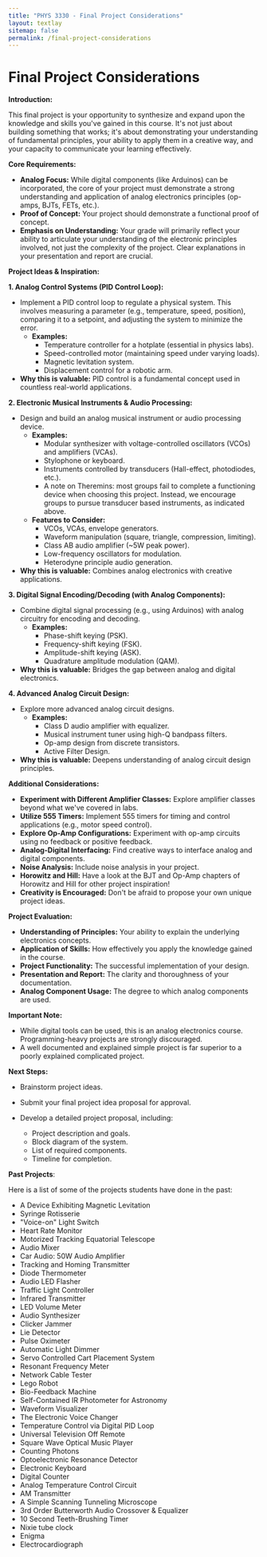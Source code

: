 ```yaml
---
title: "PHYS 3330 - Final Project Considerations"
layout: textlay
sitemap: false
permalink: /final-project-considerations
---
```


# Final Project Considerations

**Introduction:**

This final project is your opportunity to synthesize and expand upon the knowledge and skills you've gained in this course. It's not just about building something that works; it's about demonstrating your understanding of fundamental principles, your ability to apply them in a creative way, and your capacity to communicate your learning effectively.

**Core Requirements:**

* **Analog Focus:** While digital components (like Arduinos) can be incorporated, the core of your project must demonstrate a strong understanding and application of analog electronics principles (op-amps, BJTs, FETs, etc.).
* **Proof of Concept:** Your project should demonstrate a functional proof of concept.
* **Emphasis on Understanding:** Your grade will primarily reflect your ability to articulate your understanding of the electronic principles involved, not just the complexity of the project. Clear explanations in your presentation and report are crucial.

**Project Ideas & Inspiration:**

**1. Analog Control Systems (PID Control Loop):**

* Implement a PID control loop to regulate a physical system. This involves measuring a parameter (e.g., temperature, speed, position), comparing it to a setpoint, and adjusting the system to minimize the error.
    * **Examples:**
        * Temperature controller for a hotplate (essential in physics labs).
        * Speed-controlled motor (maintaining speed under varying loads).
        * Magnetic levitation system.
        * Displacement control for a robotic arm.
* **Why this is valuable:** PID control is a fundamental concept used in countless real-world applications.

**2. Electronic Musical Instruments & Audio Processing:**

* Design and build an analog musical instrument or audio processing device.
    * **Examples:**
        * Modular synthesizer with voltage-controlled oscillators (VCOs) and amplifiers (VCAs).
        * Stylophone or keyboard.
        * Instruments controlled by transducers (Hall-effect, photodiodes, etc.).
        * A note on Theremins: most groups fail to complete a functioning device when choosing this project. Instead, we encourage groups to pursue transducer based instruments, as indicated above.
    * **Features to Consider:**
        * VCOs, VCAs, envelope generators.
        * Waveform manipulation (square, triangle, compression, limiting).
        * Class AB audio amplifier (~5W peak power).
        * Low-frequency oscillators for modulation.
        * Heterodyne principle audio generation.
* **Why this is valuable:** Combines analog electronics with creative applications.

**3. Digital Signal Encoding/Decoding (with Analog Components):**

* Combine digital signal processing (e.g., using Arduinos) with analog circuitry for encoding and decoding.
    * **Examples:**
        * Phase-shift keying (PSK).
        * Frequency-shift keying (FSK).
        * Amplitude-shift keying (ASK).
        * Quadrature amplitude modulation (QAM).
* **Why this is valuable:** Bridges the gap between analog and digital electronics.

**4. Advanced Analog Circuit Design:**

* Explore more advanced analog circuit designs.
    * **Examples:**
        * Class D audio amplifier with equalizer.
        * Musical instrument tuner using high-Q bandpass filters.
        * Op-amp design from discrete transistors.
        * Active Filter Design.
* **Why this is valuable:** Deepens understanding of analog circuit design principles.

**Additional Considerations:**

* **Experiment with Different Amplifier Classes:** Explore amplifier classes beyond what we've covered in labs.
* **Utilize 555 Timers:** Implement 555 timers for timing and control applications (e.g., motor speed control).
* **Explore Op-Amp Configurations:** Experiment with op-amp circuits using no feedback or positive feedback.
* **Analog-Digital Interfacing:** Find creative ways to interface analog and digital components.
* **Noise Analysis:** Include noise analysis in your project.
* **Horowitz and Hill:** Have a look at the BJT and Op-Amp chapters of Horowitz and Hill for other project inspiration!
* **Creativity is Encouraged:** Don't be afraid to propose your own unique project ideas.

**Project Evaluation:**

* **Understanding of Principles:** Your ability to explain the underlying electronics concepts.
* **Application of Skills:** How effectively you apply the knowledge gained in the course.
* **Project Functionality:** The successful implementation of your design.
* **Presentation and Report:** The clarity and thoroughness of your documentation.
* **Analog Component Usage:** The degree to which analog components are used.

**Important Note:**

* While digital tools can be used, this is an analog electronics course. Programming-heavy projects are strongly discouraged.
* A well documented and explained simple project is far superior to a poorly explained complicated project.

**Next Steps:**

* Brainstorm project ideas.

* Submit your final project idea proposal for approval.

* Develop a detailed project proposal, including:
    * Project description and goals.
    * Block diagram of the system.
    * List of required components.
    * Timeline for completion.
    
**Past Projects**:

Here is a list of some of the projects students have done in the past:

- A Device Exhibiting Magnetic Levitation
- Syringe Rotisserie
- "Voice-on" Light Switch
- Heart Rate Monitor
- Motorized Tracking Equatorial Telescope
- Audio Mixer
- Car Audio: 50W Audio Amplifier
- Tracking and Homing Transmitter
- Diode Thermometer
- Audio LED Flasher
- Traffic Light Controller
- Infrared Transmitter
- LED Volume Meter
- Audio Synthesizer
- Clicker Jammer
- Lie Detector
- Pulse Oximeter
- Automatic Light Dimmer
- Servo Controlled Cart Placement System
- Resonant Frequency Meter
- Network Cable Tester
- Lego Robot
- Bio-Feedback Machine
- Self-Contained IR Photometer for Astronomy
- Waveform Visualizer
- The Electronic Voice Changer
- Temperature Control via Digital PID Loop
- Universal Television Off Remote
- Square Wave Optical Music Player
- Counting Photons
- Optoelectronic Resonance Detector
- Electronic Keyboard
- Digital Counter
- Analog Temperature Control Circuit
- AM Transmitter
- A Simple Scanning Tunneling Microscope
- 3rd Order Butterworth Audio Crossover & Equalizer
- 10 Second Teeth-Brushing Timer
- Nixie tube clock
- Enigma
- Electrocardiograph